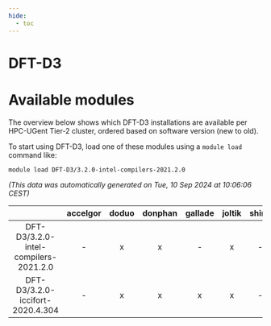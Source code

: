 ```yaml
---
hide:
  - toc
---
```


DFT-D3
======

# Available modules


The overview below shows which DFT-D3 installations are available per HPC-UGent Tier-2 cluster, ordered based on software version (new to old).

To start using DFT-D3, load one of these modules using a `module load` command like:

```shell
module load DFT-D3/3.2.0-intel-compilers-2021.2.0
```

*(This data was automatically generated on Tue, 10 Sep 2024 at 10:06:06 CEST)*  

| |accelgor|doduo|donphan|gallade|joltik|shinx|skitty|
| :---: | :---: | :---: | :---: | :---: | :---: | :---: | :---: |
|DFT-D3/3.2.0-intel-compilers-2021.2.0|-|x|x|-|x|-|x|
|DFT-D3/3.2.0-iccifort-2020.4.304|-|x|x|x|x|-|x|

